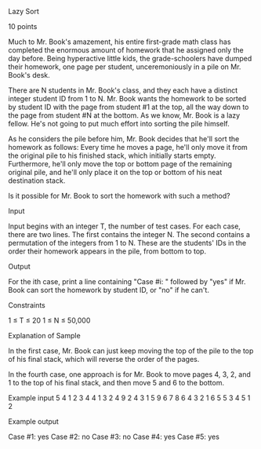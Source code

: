 Lazy Sort

10 points

Much to Mr. Book's amazement, his entire first-grade math class has completed the enormous amount of homework that he assigned only the day before. Being hyperactive little kids, the grade-schoolers have dumped their homework, one page per student, unceremoniously in a pile on Mr. Book's desk.

There are N students in Mr. Book's class, and they each have a distinct integer student ID from 1 to N. Mr. Book wants the homework to be sorted by student ID with the page from student #1 at the top, all the way down to the page from student #N at the bottom. As we know, Mr. Book is a lazy fellow. He's not going to put much effort into sorting the pile himself.

As he considers the pile before him, Mr. Book decides that he'll sort the homework as follows: Every time he moves a page, he'll only move it from the original pile to his finished stack, which initially starts empty. Furthermore, he'll only move the top or bottom page of the remaining original pile, and he'll only place it on the top or bottom of his neat destination stack.

Is it possible for Mr. Book to sort the homework with such a method?

Input

Input begins with an integer T, the number of test cases. For each case, there are two lines. The first contains the integer N. The second contains a permutation of the integers from 1 to N. These are the students' IDs in the order their homework appears in the pile, from bottom to top.

Output

For the ith case, print a line containing "Case #i: " followed by "yes" if Mr. Book can sort the homework by student ID, or "no" if he can't.

Constraints

1 ≤ T ≤ 20 
1 ≤ N ≤ 50,000 

Explanation of Sample

In the first case, Mr. Book can just keep moving the top of the pile to the top of his final stack, which will reverse the order of the pages.

In the fourth case, one approach is for Mr. Book to move pages 4, 3, 2, and 1 to the top of his final stack, and then move 5 and 6 to the bottom.

Example input
5
4
1 2 3 4
4
1 3 2 4
9
2 4 3 1 5 9 6 7 8
6
4 3 2 1 6 5
5
3 4 5 1 2

Example output

Case #1: yes
Case #2: no
Case #3: no
Case #4: yes
Case #5: yes
